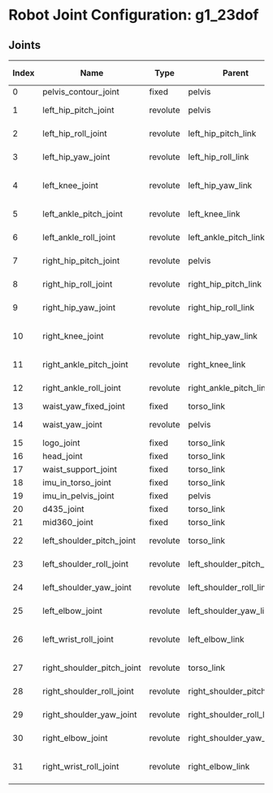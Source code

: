 # Robot Joint Configuration: g1_23dof

## Joints

| Index | Name | Type | Parent | Child | Angle Limits | Force Limits |
|---|---|---|---|---|---|---|
| 0 | pelvis_contour_joint | fixed | pelvis | pelvis_contour_link | N/A | N/A |
| 1 | left_hip_pitch_joint | revolute | pelvis | left_hip_pitch_link | -2.5307 to 2.8798 | -88.0 to 88.0 |
| 2 | left_hip_roll_joint | revolute | left_hip_pitch_link | left_hip_roll_link | -0.5236 to 2.9671 | -88.0 to 88.0 |
| 3 | left_hip_yaw_joint | revolute | left_hip_roll_link | left_hip_yaw_link | -2.7576 to 2.7576 | -88.0 to 88.0 |
| 4 | left_knee_joint | revolute | left_hip_yaw_link | left_knee_link | -0.087267 to 2.8798 | -139.0 to 139.0 |
| 5 | left_ankle_pitch_joint | revolute | left_knee_link | left_ankle_pitch_link | -0.87267 to 0.5236 | -50.0 to 50.0 |
| 6 | left_ankle_roll_joint | revolute | left_ankle_pitch_link | left_ankle_roll_link | -0.2618 to 0.2618 | -50.0 to 50.0 |
| 7 | right_hip_pitch_joint | revolute | pelvis | right_hip_pitch_link | -2.5307 to 2.8798 | -88.0 to 88.0 |
| 8 | right_hip_roll_joint | revolute | right_hip_pitch_link | right_hip_roll_link | -2.9671 to 0.5236 | -88.0 to 88.0 |
| 9 | right_hip_yaw_joint | revolute | right_hip_roll_link | right_hip_yaw_link | -2.7576 to 2.7576 | -88.0 to 88.0 |
| 10 | right_knee_joint | revolute | right_hip_yaw_link | right_knee_link | -0.087267 to 2.8798 | -139.0 to 139.0 |
| 11 | right_ankle_pitch_joint | revolute | right_knee_link | right_ankle_pitch_link | -0.87267 to 0.5236 | -50.0 to 50.0 |
| 12 | right_ankle_roll_joint | revolute | right_ankle_pitch_link | right_ankle_roll_link | -0.2618 to 0.2618 | -50.0 to 50.0 |
| 13 | waist_yaw_fixed_joint | fixed | torso_link | waist_yaw_fixed_link | N/A | N/A |
| 14 | waist_yaw_joint | revolute | pelvis | torso_link | -2.618 to 2.618 | -88.0 to 88.0 |
| 15 | logo_joint | fixed | torso_link | logo_link | N/A | N/A |
| 16 | head_joint | fixed | torso_link | head_link | N/A | N/A |
| 17 | waist_support_joint | fixed | torso_link | waist_support_link | N/A | N/A |
| 18 | imu_in_torso_joint | fixed | torso_link | imu_in_torso | N/A | N/A |
| 19 | imu_in_pelvis_joint | fixed | pelvis | imu_in_pelvis | N/A | N/A |
| 20 | d435_joint | fixed | torso_link | d435_link | N/A | N/A |
| 21 | mid360_joint | fixed | torso_link | mid360_link | N/A | N/A |
| 22 | left_shoulder_pitch_joint | revolute | torso_link | left_shoulder_pitch_link | -3.0892 to 2.6704 | -25.0 to 25.0 |
| 23 | left_shoulder_roll_joint | revolute | left_shoulder_pitch_link | left_shoulder_roll_link | -1.5882 to 2.2515 | -25.0 to 25.0 |
| 24 | left_shoulder_yaw_joint | revolute | left_shoulder_roll_link | left_shoulder_yaw_link | -2.618 to 2.618 | -25.0 to 25.0 |
| 25 | left_elbow_joint | revolute | left_shoulder_yaw_link | left_elbow_link | -1.0472 to 2.0944 | -25.0 to 25.0 |
| 26 | left_wrist_roll_joint | revolute | left_elbow_link | left_wrist_roll_rubber_hand | -1.972222054 to 1.972222054 | -25.0 to 25.0 |
| 27 | right_shoulder_pitch_joint | revolute | torso_link | right_shoulder_pitch_link | -3.0892 to 2.6704 | -25.0 to 25.0 |
| 28 | right_shoulder_roll_joint | revolute | right_shoulder_pitch_link | right_shoulder_roll_link | -2.2515 to 1.5882 | -25.0 to 25.0 |
| 29 | right_shoulder_yaw_joint | revolute | right_shoulder_roll_link | right_shoulder_yaw_link | -2.618 to 2.618 | -25.0 to 25.0 |
| 30 | right_elbow_joint | revolute | right_shoulder_yaw_link | right_elbow_link | -1.0472 to 2.0944 | -25.0 to 25.0 |
| 31 | right_wrist_roll_joint | revolute | right_elbow_link | right_wrist_roll_rubber_hand | -1.972222054 to 1.972222054 | -25.0 to 25.0 |
